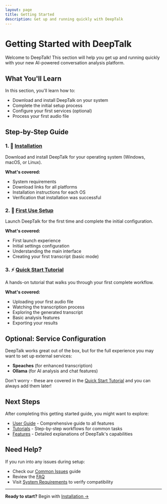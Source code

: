 ```yaml
---
layout: page
title: Getting Started
description: Get up and running quickly with DeepTalk
---
```


# Getting Started with DeepTalk

Welcome to DeepTalk! This section will help you get up and running quickly with your new AI-powered conversation analysis platform.

## What You'll Learn

In this section, you'll learn how to:
- Download and install DeepTalk on your system
- Complete the initial setup process
- Configure your first services (optional)
- Process your first audio file

## Step-by-Step Guide

### 1. 💾 [Installation](installation/)
Download and install DeepTalk for your operating system (Windows, macOS, or Linux).

**What's covered:**
- System requirements
- Download links for all platforms
- Installation instructions for each OS
- Verification that installation was successful

### 2. 🎯 [First Use Setup](first-use/)
Launch DeepTalk for the first time and complete the initial configuration.

**What's covered:**
- First launch experience
- Initial settings configuration
- Understanding the main interface
- Creating your first transcript (basic mode)

### 3. ⚡ [Quick Start Tutorial](quick-start/)
A hands-on tutorial that walks you through your first complete workflow.

**What's covered:**
- Uploading your first audio file
- Watching the transcription process
- Exploring the generated transcript
- Basic analysis features
- Exporting your results

## Optional: Service Configuration

DeepTalk works great out of the box, but for the full experience you may want to set up external services:

- **Speaches** (for enhanced transcription)
- **Ollama** (for AI analysis and chat features)

Don't worry - these are covered in the [Quick Start Tutorial](quick-start/) and you can always add them later!

## Next Steps

After completing this getting started guide, you might want to explore:

- [User Guide](../user-guide/) - Comprehensive guide to all features
- [Tutorials](../tutorials/) - Step-by-step workflows for common tasks
- [Features](../features/) - Detailed explanations of DeepTalk's capabilities

## Need Help?

If you run into any issues during setup:
- Check our [Common Issues](../troubleshooting/common-issues/) guide
- Review the [FAQ](../troubleshooting/faq/)
- Visit [System Requirements](../reference/system-requirements/) to verify compatibility

---

**Ready to start?** Begin with [Installation →](installation/)